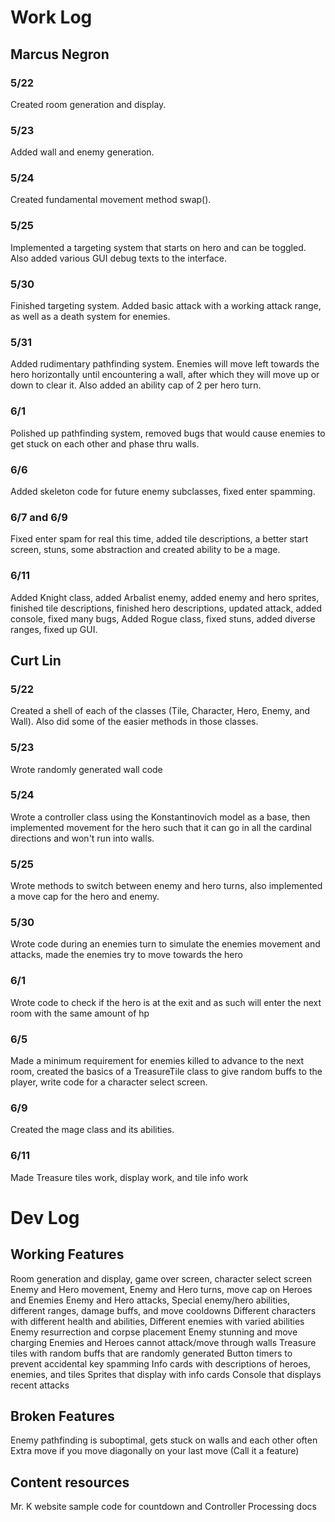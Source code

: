 # Work Log

## Marcus Negron

### 5/22

Created room generation and display.

### 5/23

Added wall and enemy generation.

### 5/24

Created fundamental movement method swap().

### 5/25

Implemented a targeting system that starts on hero and can be toggled. Also added various GUI debug texts to the interface.

### 5/30

Finished targeting system. Added basic attack with a working attack range, as well as a death system for enemies.

### 5/31

Added rudimentary pathfinding system. Enemies will move left towards the hero horizontally until encountering a wall, after which they will move up or down to clear it. Also added an ability cap of 2 per hero turn.

### 6/1

Polished up pathfinding system, removed bugs that would cause enemies to get stuck on each other and phase thru walls.

### 6/6

Added skeleton code for future enemy subclasses, fixed enter spamming.

### 6/7 and 6/9

Fixed enter spam for real this time, added tile descriptions, a better start screen, stuns, some abstraction and created ability to be a mage.

### 6/11

Added Knight class, added Arbalist enemy, added enemy and hero sprites, finished tile descriptions, finished hero descriptions, updated attack, added console, fixed many bugs, Added Rogue class, fixed stuns, added diverse ranges, fixed up GUI.

## Curt Lin

### 5/22

Created a shell of each of the classes (Tile, Character, Hero, Enemy, and Wall). Also did some of the easier methods in those classes.

### 5/23

Wrote randomly generated wall code

### 5/24

Wrote a controller class using the Konstantinovich model as a base, then implemented movement for the hero such that it can go in all the cardinal directions and won't run into walls.

### 5/25

Wrote methods to switch between enemy and hero turns, also implemented a move cap for the hero and enemy.

### 5/30

Wrote code during an enemies turn to simulate the enemies movement and attacks, made the enemies try to move towards the hero

### 6/1

Wrote code to check if the hero is at the exit and as such will enter the next room with the same amount of hp

### 6/5

Made a minimum requirement for enemies killed to advance to the next room, created the basics of a TreasureTile class to give random buffs to the player, write code for a character select screen.

### 6/9

Created the mage class and its abilities.

### 6/11

Made Treasure tiles work, display work, and tile info work

# Dev Log

## Working Features
Room generation and display, game over screen, character select screen
Enemy and Hero movement, Enemy and Hero turns, move cap on Heroes and Enemies
Enemy and Hero attacks, Special enemy/hero abilities, different ranges, damage buffs, and move cooldowns
Different characters with different health and abilities, Different enemies with varied abilities
Enemy resurrection and corpse placement
Enemy stunning and move charging
Enemies and Heroes cannot attack/move through walls
Treasure tiles with random buffs that are randomly generated
Button timers to prevent accidental key spamming
Info cards with descriptions of heroes, enemies, and tiles
Sprites that display with info cards
Console that displays recent attacks

## Broken Features
Enemy pathfinding is suboptimal, gets stuck on walls and each other often
Extra move if you move diagonally on your last move (Call it a feature)

## Content resources
Mr. K website sample code for countdown and Controller
Processing docs
